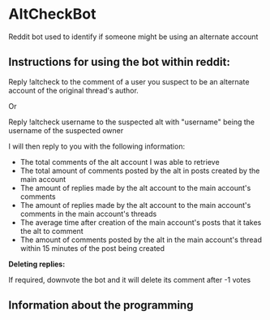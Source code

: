 # AltCheckBot
Reddit bot used to identify if someone might be using an alternate account

## Instructions for using the bot within reddit:
Reply !altcheck to the comment of a user you suspect to be an alternate account of the original thread's author.

Or

Reply !altcheck username to the suspected alt with "username" being the username of the suspected owner

I will then reply to you with the following information:

- The total comments of the alt account I was able to retrieve
- The total amount of comments posted by the alt in posts created by the main account
- The amount of replies made by the alt account to the main account's comments
- The amount of replies made by the alt account to the main account's comments in the main account's threads
- The average time after creation of the main account's posts that it takes the alt to comment
- The amount of comments posted by the alt in the main account's thread within 15 minutes of the post being created

**Deleting replies:**

If required, downvote the bot and it will delete its comment after -1 votes

## Information about the programming
